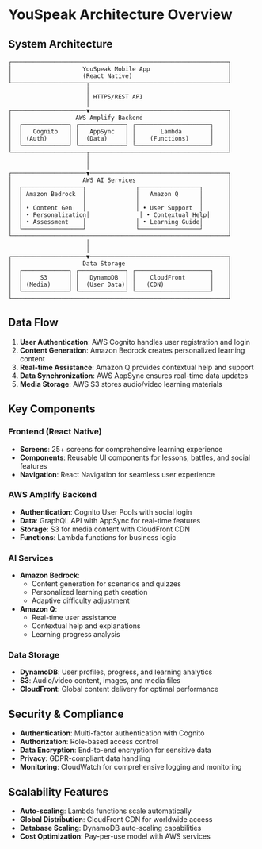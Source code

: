 # YouSpeak Architecture Overview

## System Architecture

```
┌─────────────────────────────────────────────────────────────┐
│                    YouSpeak Mobile App                      │
│                    (React Native)                           │
└─────────────────────┬───────────────────────────────────────┘
                      │
                      │ HTTPS/REST API
                      │
┌─────────────────────▼───────────────────────────────────────┐
│                  AWS Amplify Backend                        │
│  ┌─────────────┐ ┌─────────────┐ ┌─────────────────────┐    │
│  │   Cognito   │ │   AppSync   │ │       Lambda        │    │
│  │ (Auth)      │ │  (Data)     │ │    (Functions)      │    │
│  └─────────────┘ └─────────────┘ └─────────────────────┘    │
└─────────────────────┬───────────────────────────────────────┘
                      │
                      │
┌─────────────────────▼───────────────────────────────────────┐
│                    AWS AI Services                          │
│  ┌─────────────────┐              ┌─────────────────┐       │
│  │ Amazon Bedrock  │              │   Amazon Q      │       │
│  │                 │              │                 │       │
│  │ • Content Gen   │              │ • User Support  │       │
│  │ • Personalization│              │ • Contextual Help│     │
│  │ • Assessment    │              │ • Learning Guide│       │
│  └─────────────────┘              └─────────────────┘       │
└─────────────────────────────────────────────────────────────┘
                      │
                      │
┌─────────────────────▼───────────────────────────────────────┐
│                    Data Storage                             │
│  ┌─────────────┐ ┌─────────────┐ ┌─────────────────────┐    │
│  │     S3      │ │   DynamoDB  │ │    CloudFront       │    │
│  │ (Media)     │ │  (User Data)│ │   (CDN)             │    │
│  └─────────────┘ └─────────────┘ └─────────────────────┘    │
└─────────────────────────────────────────────────────────────┘
```

## Data Flow

1. **User Authentication**: AWS Cognito handles user registration and login
2. **Content Generation**: Amazon Bedrock creates personalized learning content
3. **Real-time Assistance**: Amazon Q provides contextual help and support
4. **Data Synchronization**: AWS AppSync ensures real-time data updates
5. **Media Storage**: AWS S3 stores audio/video learning materials

## Key Components

### Frontend (React Native)
- **Screens**: 25+ screens for comprehensive learning experience
- **Components**: Reusable UI components for lessons, battles, and social features
- **Navigation**: React Navigation for seamless user experience

### AWS Amplify Backend
- **Authentication**: Cognito User Pools with social login
- **Data**: GraphQL API with AppSync for real-time features
- **Storage**: S3 for media content with CloudFront CDN
- **Functions**: Lambda functions for business logic

### AI Services
- **Amazon Bedrock**: 
  - Content generation for scenarios and quizzes
  - Personalized learning path creation
  - Adaptive difficulty adjustment
- **Amazon Q**:
  - Real-time user assistance
  - Contextual help and explanations
  - Learning progress analysis

### Data Storage
- **DynamoDB**: User profiles, progress, and learning analytics
- **S3**: Audio/video content, images, and media files
- **CloudFront**: Global content delivery for optimal performance

## Security & Compliance

- **Authentication**: Multi-factor authentication with Cognito
- **Authorization**: Role-based access control
- **Data Encryption**: End-to-end encryption for sensitive data
- **Privacy**: GDPR-compliant data handling
- **Monitoring**: CloudWatch for comprehensive logging and monitoring

## Scalability Features

- **Auto-scaling**: Lambda functions scale automatically
- **Global Distribution**: CloudFront CDN for worldwide access
- **Database Scaling**: DynamoDB auto-scaling capabilities
- **Cost Optimization**: Pay-per-use model with AWS services


